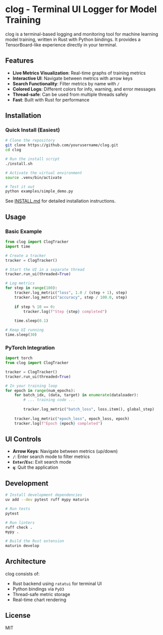 # clog - Terminal UI Logger for Model Training

clog is a terminal-based logging and monitoring tool for machine learning model training, written in Rust with Python bindings. It provides a TensorBoard-like experience directly in your terminal.

## Features

- **Live Metrics Visualization**: Real-time graphs of training metrics
- **Interactive UI**: Navigate between metrics with arrow keys
- **Search Functionality**: Filter metrics by name with `/`
- **Colored Logs**: Different colors for info, warning, and error messages
- **Thread-safe**: Can be used from multiple threads safely
- **Fast**: Built with Rust for performance

## Installation

### Quick Install (Easiest)

```bash
# Clone the repository
git clone https://github.com/yourusername/clog.git
cd clog

# Run the install script
./install.sh

# Activate the virtual environment
source .venv/bin/activate

# Test it out
python examples/simple_demo.py
```

See [INSTALL.md](INSTALL.md) for detailed installation instructions.

## Usage

### Basic Example

```python
from clog import ClogTracker
import time

# Create a tracker
tracker = ClogTracker()

# Start the UI in a separate thread
tracker.run_ui(threaded=True)

# Log metrics
for step in range(100):
    tracker.log_metric("loss", 1.0 / (step + 1), step)
    tracker.log_metric("accuracy", step / 100.0, step)
    
    if step % 10 == 0:
        tracker.log(f"Step {step} completed")
    
    time.sleep(0.1)

# Keep UI running
time.sleep(30)
```

### PyTorch Integration

```python
import torch
from clog import ClogTracker

tracker = ClogTracker()
tracker.run_ui(threaded=True)

# In your training loop
for epoch in range(num_epochs):
    for batch_idx, (data, target) in enumerate(dataloader):
        # ... training code ...
        
        tracker.log_metric("batch_loss", loss.item(), global_step)
        
    tracker.log_metric("epoch_loss", epoch_loss, epoch)
    tracker.log(f"Epoch {epoch} completed")
```

## UI Controls

- **Arrow Keys**: Navigate between metrics (up/down)
- **`/`**: Enter search mode to filter metrics
- **`Enter`/`Esc`**: Exit search mode
- **`q`**: Quit the application

## Development

```bash
# Install development dependencies
uv add --dev pytest ruff mypy maturin

# Run tests
pytest

# Run linters
ruff check .
mypy .

# Build the Rust extension
maturin develop
```

## Architecture

clog consists of:
- Rust backend using `ratatui` for terminal UI
- Python bindings via `PyO3`
- Thread-safe metric storage
- Real-time chart rendering

## License

MIT